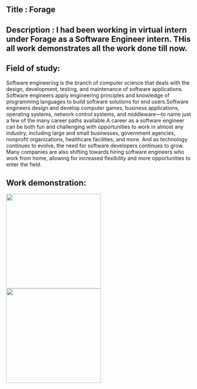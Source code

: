 ## Title : Forage 

## Description : I had been working in virtual intern under Forage as a Software Engineer intern. THis all work demonstrates all the work done till now.

## Field of study: 
Software engineering is the branch of computer science that deals with the design, development, testing, and maintenance of software applications. Software engineers apply engineering principles
and knowledge of programming languages to build software solutions for end users.Software engineers design and develop computer games, business applications, operating systems, network control 
systems, and middleware—to name just a few of the many career paths available.A career as a software engineer can be both fun and challenging with opportunities to work in almost any industry, 
including large and small businesses, government agencies, nonprofit organizations, healthcare facilities, and more. And as technology continues to evolve, the need for software developers 
continues to grow. Many companies are also shifting towards hiring software engineers who work from home, allowing for increased flexibility and more opportunities to enter the field.

## Work demonstration: 

<img src="https://developers.giphy.com/branch/master/static/api-512d36c09662682717108a38bbb5c57d.gif" width="256"/>

<img src="https://media.geeksforgeeks.org/wp-content/cdn-uploads/20220907174457/Cloud-Computing-vs-Web-Development.gif" width="256"/>

